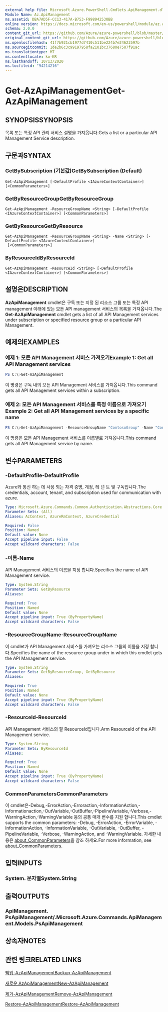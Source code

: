 ```yaml
---
external help file: Microsoft.Azure.PowerShell.Cmdlets.ApiManagement.dll-Help.xml
Module Name: Az.ApiManagement
ms.assetid: DBA7AD5F-CC13-417A-B753-F998942530BB
online version: https://docs.microsoft.com/en-us/powershell/module/az.apimanagement/get-azapimanagement
schema: 2.0.0
content_git_url: https://github.com/Azure/azure-powershell/blob/master/src/ApiManagement/ApiManagement/help/Get-AzApiManagement.md
original_content_git_url: https://github.com/Azure/azure-powershell/blob/master/src/ApiManagement/ApiManagement/help/Get-AzApiManagement.md
ms.openlocfilehash: 41f7b921cb1977d7410c511be224b7e24623597b
ms.sourcegitcommit: 1de2b6c3c99197958fa2101bc37680e7507f91ac
ms.translationtype: MT
ms.contentlocale: ko-KR
ms.lasthandoff: 10/13/2020
ms.locfileid: "94214216"
---
```

# <span data-ttu-id="1f21b-101">Get-AzApiManagement</span><span class="sxs-lookup"><span data-stu-id="1f21b-101">Get-AzApiManagement</span></span>

## <span data-ttu-id="1f21b-102">SYNOPSIS</span><span class="sxs-lookup"><span data-stu-id="1f21b-102">SYNOPSIS</span></span>
<span data-ttu-id="1f21b-103">목록 또는 특정 API 관리 서비스 설명을 가져옵니다.</span><span class="sxs-lookup"><span data-stu-id="1f21b-103">Gets a list or a particular API Management Service description.</span></span>

## <span data-ttu-id="1f21b-104">구문과</span><span class="sxs-lookup"><span data-stu-id="1f21b-104">SYNTAX</span></span>

### <span data-ttu-id="1f21b-105">GetBySubscription (기본값)</span><span class="sxs-lookup"><span data-stu-id="1f21b-105">GetBySubscription (Default)</span></span>
```
Get-AzApiManagement [-DefaultProfile <IAzureContextContainer>] [<CommonParameters>]
```

### <span data-ttu-id="1f21b-106">GetByResourceGroup</span><span class="sxs-lookup"><span data-stu-id="1f21b-106">GetByResourceGroup</span></span>
```
Get-AzApiManagement -ResourceGroupName <String> [-DefaultProfile <IAzureContextContainer>] [<CommonParameters>]
```

### <span data-ttu-id="1f21b-107">GetByResource</span><span class="sxs-lookup"><span data-stu-id="1f21b-107">GetByResource</span></span>
```
Get-AzApiManagement -ResourceGroupName <String> -Name <String> [-DefaultProfile <IAzureContextContainer>]
 [<CommonParameters>]
```

### <span data-ttu-id="1f21b-108">ByResourceId</span><span class="sxs-lookup"><span data-stu-id="1f21b-108">ByResourceId</span></span>
```
Get-AzApiManagement -ResourceId <String> [-DefaultProfile <IAzureContextContainer>] [<CommonParameters>]
```

## <span data-ttu-id="1f21b-109">설명은</span><span class="sxs-lookup"><span data-stu-id="1f21b-109">DESCRIPTION</span></span>
<span data-ttu-id="1f21b-110">**AzApiManagement** cmdlet은 구독 또는 지정 된 리소스 그룹 또는 특정 API management 아래에 있는 모든 API management 서비스의 목록을 가져옵니다.</span><span class="sxs-lookup"><span data-stu-id="1f21b-110">The **Get-AzApiManagement** cmdlet gets a list of all API Management services under subscription or specified resource group or a particular API Management.</span></span>

## <span data-ttu-id="1f21b-111">예제의</span><span class="sxs-lookup"><span data-stu-id="1f21b-111">EXAMPLES</span></span>

### <span data-ttu-id="1f21b-112">예제 1: 모든 API Management 서비스 가져오기</span><span class="sxs-lookup"><span data-stu-id="1f21b-112">Example 1: Get all API Management services</span></span>
```powershell
PS C:\>Get-AzApiManagement
```

<span data-ttu-id="1f21b-113">이 명령은 구독 내의 모든 API Management 서비스를 가져옵니다.</span><span class="sxs-lookup"><span data-stu-id="1f21b-113">This command gets all API Management services within a subscription.</span></span>

### <span data-ttu-id="1f21b-114">예제 2: 모든 API Management 서비스를 특정 이름으로 가져오기</span><span class="sxs-lookup"><span data-stu-id="1f21b-114">Example 2: Get all API Management services by a specific name</span></span>
```powershell
PS C:\>Get-AzApiManagement -ResourceGroupName "ContosoGroup" -Name "ContosoApi"
```

<span data-ttu-id="1f21b-115">이 명령은 모든 API Management 서비스를 이름별로 가져옵니다.</span><span class="sxs-lookup"><span data-stu-id="1f21b-115">This command gets all API Management service by name.</span></span>

## <span data-ttu-id="1f21b-116">변수</span><span class="sxs-lookup"><span data-stu-id="1f21b-116">PARAMETERS</span></span>

### <span data-ttu-id="1f21b-117">-DefaultProfile</span><span class="sxs-lookup"><span data-stu-id="1f21b-117">-DefaultProfile</span></span>
<span data-ttu-id="1f21b-118">Azure와 통신 하는 데 사용 되는 자격 증명, 계정, 테 넌 트 및 구독입니다.</span><span class="sxs-lookup"><span data-stu-id="1f21b-118">The credentials, account, tenant, and subscription used for communication with azure.</span></span>

```yaml
Type: Microsoft.Azure.Commands.Common.Authentication.Abstractions.Core.IAzureContextContainer
Parameter Sets: (All)
Aliases: AzContext, AzureRmContext, AzureCredential

Required: False
Position: Named
Default value: None
Accept pipeline input: False
Accept wildcard characters: False
```

### <span data-ttu-id="1f21b-119">-이름</span><span class="sxs-lookup"><span data-stu-id="1f21b-119">-Name</span></span>
<span data-ttu-id="1f21b-120">API Management 서비스의 이름을 지정 합니다.</span><span class="sxs-lookup"><span data-stu-id="1f21b-120">Specifies the name of API Management service.</span></span>

```yaml
Type: System.String
Parameter Sets: GetByResource
Aliases:

Required: True
Position: Named
Default value: None
Accept pipeline input: True (ByPropertyName)
Accept wildcard characters: False
```

### <span data-ttu-id="1f21b-121">-ResourceGroupName</span><span class="sxs-lookup"><span data-stu-id="1f21b-121">-ResourceGroupName</span></span>
<span data-ttu-id="1f21b-122">이 cmdlet가 API Management 서비스를 가져오는 리소스 그룹의 이름을 지정 합니다.</span><span class="sxs-lookup"><span data-stu-id="1f21b-122">Specifies the name of the resource group under in which this cmdlet gets the API Management service.</span></span>

```yaml
Type: System.String
Parameter Sets: GetByResourceGroup, GetByResource
Aliases:

Required: True
Position: Named
Default value: None
Accept pipeline input: True (ByPropertyName)
Accept wildcard characters: False
```

### <span data-ttu-id="1f21b-123">-ResourceId</span><span class="sxs-lookup"><span data-stu-id="1f21b-123">-ResourceId</span></span>
<span data-ttu-id="1f21b-124">API Management 서비스의 팔 ResourceId입니다.</span><span class="sxs-lookup"><span data-stu-id="1f21b-124">Arm ResourceId of the API Management service.</span></span>

```yaml
Type: System.String
Parameter Sets: ByResourceId
Aliases:

Required: True
Position: Named
Default value: None
Accept pipeline input: True (ByPropertyName)
Accept wildcard characters: False
```

### <span data-ttu-id="1f21b-125">CommonParameters</span><span class="sxs-lookup"><span data-stu-id="1f21b-125">CommonParameters</span></span>
<span data-ttu-id="1f21b-126">이 cmdlet은-Debug,-ErrorAction,-Erroraction,-InformationAction,-Informationaction,-OutVariable,-OutBuffer,-PipelineVariable,-Verbose,-WarningAction,-WarningVariable 등의 공통 매개 변수를 지원 합니다.</span><span class="sxs-lookup"><span data-stu-id="1f21b-126">This cmdlet supports the common parameters: -Debug, -ErrorAction, -ErrorVariable, -InformationAction, -InformationVariable, -OutVariable, -OutBuffer, -PipelineVariable, -Verbose, -WarningAction, and -WarningVariable.</span></span> <span data-ttu-id="1f21b-127">자세한 내용은 [about_CommonParameters](http://go.microsoft.com/fwlink/?LinkID=113216)을 참조 하세요.</span><span class="sxs-lookup"><span data-stu-id="1f21b-127">For more information, see [about_CommonParameters](http://go.microsoft.com/fwlink/?LinkID=113216).</span></span>

## <span data-ttu-id="1f21b-128">입력</span><span class="sxs-lookup"><span data-stu-id="1f21b-128">INPUTS</span></span>

### <span data-ttu-id="1f21b-129">System. 문자열</span><span class="sxs-lookup"><span data-stu-id="1f21b-129">System.String</span></span>

## <span data-ttu-id="1f21b-130">출력</span><span class="sxs-lookup"><span data-stu-id="1f21b-130">OUTPUTS</span></span>

### <span data-ttu-id="1f21b-131">ApiManagement. PsApiManagement/.</span><span class="sxs-lookup"><span data-stu-id="1f21b-131">Microsoft.Azure.Commands.ApiManagement.Models.PsApiManagement</span></span>

## <span data-ttu-id="1f21b-132">상속자</span><span class="sxs-lookup"><span data-stu-id="1f21b-132">NOTES</span></span>

## <span data-ttu-id="1f21b-133">관련 링크</span><span class="sxs-lookup"><span data-stu-id="1f21b-133">RELATED LINKS</span></span>

[<span data-ttu-id="1f21b-134">백업-AzApiManagement</span><span class="sxs-lookup"><span data-stu-id="1f21b-134">Backup-AzApiManagement</span></span>](./Backup-AzApiManagement.md)

[<span data-ttu-id="1f21b-135">새로운 AzApiManagement</span><span class="sxs-lookup"><span data-stu-id="1f21b-135">New-AzApiManagement</span></span>](./New-AzApiManagement.md)

[<span data-ttu-id="1f21b-136">제거-AzApiManagement</span><span class="sxs-lookup"><span data-stu-id="1f21b-136">Remove-AzApiManagement</span></span>](./Remove-AzApiManagement.md)

[<span data-ttu-id="1f21b-137">Restore-AzApiManagement</span><span class="sxs-lookup"><span data-stu-id="1f21b-137">Restore-AzApiManagement</span></span>](./Restore-AzApiManagement.md)


